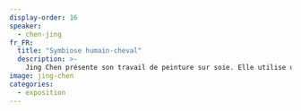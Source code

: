 ```yaml
---
display-order: 16
speaker:
  - chen-jing
fr_FR:
  title: "Symbiose humain-cheval"
  description: >-
    Jing Chen présente son travail de peinture sur soie. Elle utilise un grand nombre de techniques moderne et traditionnelle : cire, du sel, froissé… pour la création des dessins, la mise en couleurs et la fixation de la peinture. Il faut compter plusieurs jours pour finaliser une oeuvre. Les techniques employées demandent plusieurs  années d’expérimentation pour acquérir le savoir-faire.
image: jing-chen
categories:
  - exposition
---
```

